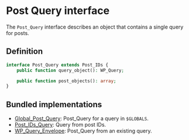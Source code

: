 # Post Query interface

The `Post_Query` interface describes an object that contains a single query for posts.

## Definition

```php
interface Post_Query extends Post_IDs {
	public function query_object(): WP_Query;

	public function post_objects(): array;
}
```

## Bundled implementations

- [Global_Post_Query](https://github.com/alleyinteractive/wp-type-extensions/blob/main/src/alley/wp/post-query/class-global-post-query.php): Post_Query for a query in `$GLOBALS`.
- [Post_IDs_Query](https://github.com/alleyinteractive/wp-type-extensions/blob/main/src/alley/wp/post-query/class-post-ids-query.php): Query from post IDs.
- [WP_Query_Envelope](https://github.com/alleyinteractive/wp-type-extensions/blob/main/src/alley/wp/post-query/class-wp-query-envelope.php): Post_Query from an existing query.
